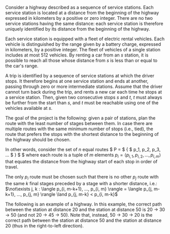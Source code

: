 Consider a highway described as a sequence of service stations. Each service station is located at a distance from the beginning of the highway expressed in kilometers by a positive or zero integer. There are no two service stations having the same distance: each service station is therefore uniquely identified by its distance from the beginning of the highway.

Each service station is equipped with a fleet of electric rental vehicles. Each vehicle is distinguished by the range given by a battery charge, expressed in kilometers, by a positive integer. The fleet of vehicles of a single station includes at most 512 vehicles. By renting a car from an $s$ station, it is possible to reach all those whose distance from $s$ is less than or equal to the car's range.

A trip is identified by a sequence of service stations at which the driver stops. It therefore begins
at one service station and ends at another, passing through zero or more intermediate stations. Assume that the
driver cannot turn back during the trip, and rents a new car each time he stops at
a service station. Then, given two consecutive stops $s$ and $t$, $t$ must always be further from the start
than $s$, and $t$ must be reachable using one of the vehicles available at $s$.

The goal of the project is the following: given a pair of stations, plan the route with the least number of stages between them. In case there are multiple routes with the same minimum number of stops (i.e., tied), the route that prefers the stops with the shortest distance to the beginning of the highway should be chosen.

In other words, consider the set of $n$ equal routes $ P = $ \{ $ p_1, p_2, p_3, ... $ \} $ $ where each route is a tuple of $m$ elements $p_i = \langle p_{i, 1}, p_{i, 2}, ..., p_{i, m} \rangle$ that equates the distance from the highway start of each stop in order of travel.

The only $p_i$ route must be chosen such that there is no other $p_j$ route with the same $k$ final stages preceded by a stage with a shorter distance, i.e.: $\not\exists j, k : \langle p_{i, m-k+1}, ..., p_{i, m} \rangle = \langle p_{j, m-k+1}, ..., p_{j, m} \rangle \land p_{j, m-k} < p_{i, m-k}$

The following is an example of a highway. In this example, the correct path between the station at distance 20 and the station at distance 50 is 20 → 30 → 50 (and not 20 → 45 → 50). Note that, instead, 50 → 30 → 20 is the correct path between the station at distance 50 and the station at distance 20 (thus in the right-to-left direction).
